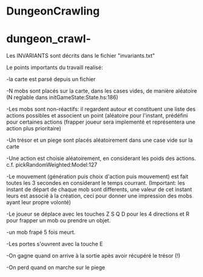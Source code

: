 # DungeonCrawling
# dungeon_crawl-

Les INVARIANTS sont décrits dans le fichier "invariants.txt"


Le points importants du travaill realisé:

-la carte est parsé depuis un fichier 

-N mobs sont placés sur la carte, dans les cases vides, de manière aléatoire (N reglable dans initGameState:State.hs:186)

-Les mobs sont non-réactifs: il regardent autour et constituent une liste des actions possibles et associent un point (aléatoire pour l'instant, 
	prédéfini pour certaines actions (frapper joueur sera implementé et représentera une action plus prioritaire) 

-Un trésor et un piege sont placés aléatoirement dans une case vide sur la carte 

-Une action est choisie aléatoirement, en considerant les poids des actions. c.f. pickRandomWeighted:Model:127

-Le mouvement (génération puis choix d'action puis mouvement) est fait toutes les 3 secondes en considerant le temps courrant. 
(Important: les instant de départ de chaque mob sont differents, une valeur de cet instant leurs est associé à la création, ceci pour donner une impression des mobs ayant leur propre volonté)

-Le joueur se déplace avec les touches Z S Q D pour les 4 directions et R pour frapper un mob ou prendre un objet.

-un mob frapé 5 fois meurt. 

-Les portes s'ouvrent avec la touche E 

-On gagne quand on arrive à la sortie apès avoir récupéré le trésor (!) 

-On perd quand on marche sur le piege




 





































